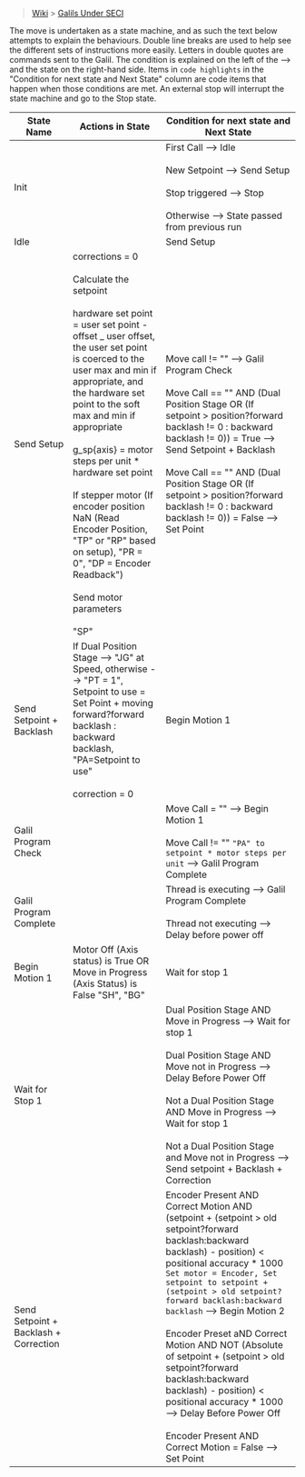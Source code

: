 > [Wiki](Home) > [Galils Under SECI](galils-under-seci)

The move is undertaken as a state machine, and as such the text below attempts to explain the behaviours.
Double line breaks are used to help see the different sets of instructions more easily.
Letters in double quotes are commands sent to the Galil.
The condition is explained on the left of the --> and the state on the right-hand side.
Items in `code highlights` in the "Condition for next state and Next State" column are code items that happen when those conditions are met.
An external stop will interrupt the state machine and go to the Stop state.

State Name | Actions in State | Condition for next state and Next State |
--- | --- | --- |
Init | | First Call --> Idle <br><br> New Setpoint --> Send Setup <br><br> Stop triggered --> Stop <br><br> Otherwise --> State passed from previous run |
Idle | | Send Setup |
Send Setup | corrections = 0 <br><br> Calculate the setpoint <br><br> hardware set point = user set point - offset _ user offset, the user set point is coerced to the user max and min if appropriate, and the hardware set point to the soft max and min if appropriate <br><br> g_sp{axis} = motor steps per unit * hardware set point <br><br> If stepper motor (If encoder position NaN (Read Encoder Position, "TP" or "RP" based on setup), "PR = 0", "DP = Encoder Readback") <br><br> Send motor parameters <br><br> "SP" | Move call != "" --> Galil Program Check <br><br> Move Call == "" AND (Dual Position Stage OR (If setpoint > position?forward backlash != 0 : backward backlash != 0)) = True --> Send Setpoint + Backlash <br><br> Move Call == "" AND (Dual Position Stage OR (If setpoint > position?forward backlash != 0 : backward backlash != 0)) = False --> Set Point |
Send Setpoint + Backlash | If Dual Position Stage --> "JG" at Speed, otherwise --> "PT = 1", Setpoint to use = Set Point + moving forward?forward backlash : backward backlash, "PA=Setpoint to use" <br><br> correction = 0 | Begin Motion 1 |
Galil Program Check | | Move Call = "" --> Begin Motion 1 <br><br> Move Call != "" `"PA" to setpoint * motor steps per unit` --> Galil Program Complete |
Galil Program Complete | | Thread is executing --> Galil Program Complete <br><br> Thread not executing --> Delay before power off |
Begin Motion 1 | Motor Off (Axis status) is True OR Move in Progress (Axis Status) is False "SH", "BG" | Wait for stop 1 |
Wait for Stop 1 | | Dual Position Stage AND Move in Progress --> Wait for stop 1 <br><br> Dual Position Stage AND Move not in Progress --> Delay Before Power Off <br><br> Not a Dual Position Stage AND Move in Progress --> Wait for stop 1 <br><br> Not a Dual Position Stage and Move not in Progress --> Send setpoint + Backlash + Correction |
Send Setpoint + Backlash + Correction | | Encoder Present AND Correct Motion AND (setpoint + (setpoint > old setpoint?forward backlash:backward backlash) - position) < positional accuracy * 1000 `Set motor = Encoder, Set setpoint to setpoint + (setpoint > old setpoint?forward backlash:backward backlash` --> Begin Motion 2 <br><br> Encoder Preset aND Correct Motion AND NOT (Absolute of setpoint + (setpoint > old setpoint?forward backlash:backward backlash) - position) < positional accuracy * 1000 --> Delay Before Power Off <br><br> Encoder Present AND Correct Motion = False --> Set Point |